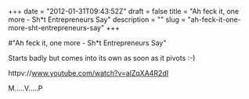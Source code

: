 +++
date = "2012-01-31T09:43:52Z"
draft = false
title = "Ah feck it, one more - Sh*t Entrepreneurs Say"
description = ""
slug = "ah-feck-it-one-more-sht-entrepreneurs-say"
+++

#"Ah feck it, one more - Sh*t Entrepreneurs Say"

Starts badly but comes into its own as soon as it pivots :-)

httpv://www.youtube.com/watch?v=alZqXA4R2dI

M.....V.....P

&nbsp;